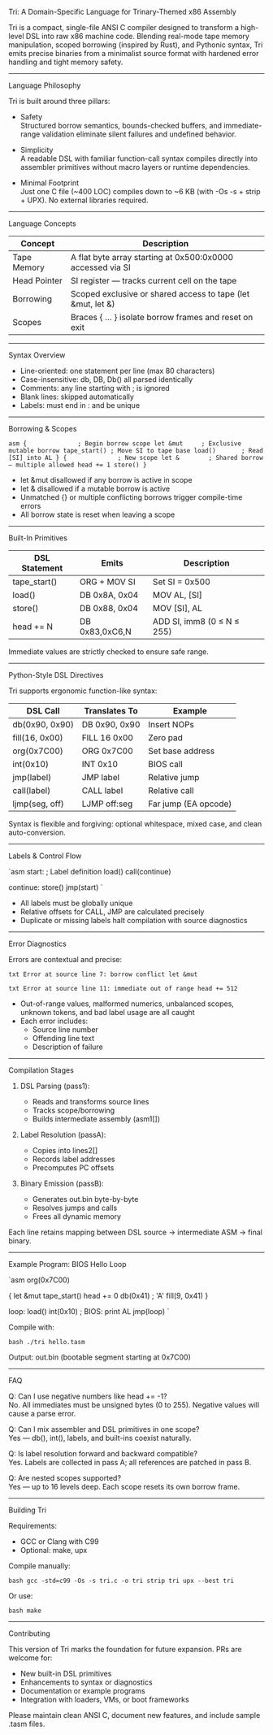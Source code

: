 Tri: A Domain-Specific Language for Trinary-Themed x86 Assembly


Tri is a compact, single-file ANSI C compiler designed to transform a high-level DSL into raw x86 machine code. Blending real-mode tape memory manipulation, scoped borrowing (inspired by Rust), and Pythonic syntax, Tri emits precise binaries from a minimalist source format with hardened error handling and tight memory safety.


---


Language Philosophy


Tri is built around three pillars:


- Safety  
  Structured borrow semantics, bounds-checked buffers, and immediate-range validation eliminate silent failures and undefined behavior.


- Simplicity  
  A readable DSL with familiar function-call syntax compiles directly into assembler primitives without macro layers or runtime dependencies.


- Minimal Footprint  
  Just one C file (~400 LOC) compiles down to ~6 KB (with -Os -s + strip + UPX). No external libraries required.


---


Language Concepts


| Concept        | Description                                                |
| -------------- | ---------------------------------------------------------- |
| Tape Memory    | A flat byte array starting at 0x500:0x0000 accessed via SI |
| Head Pointer   | SI register — tracks current cell on the tape             |
| Borrowing      | Scoped exclusive or shared access to tape (let &mut, let &) |
| Scopes         | Braces { … } isolate borrow frames and reset on exit    |


---


Syntax Overview


- Line-oriented: one statement per line (max 80 characters)  
- Case-insensitive: db, DB, Db() all parsed identically  
- Comments: any line starting with ; is ignored  
- Blank lines: skipped automatically  
- Labels: must end in : and be unique  


---


Borrowing & Scopes


`asm
{              ; Begin borrow scope
  let &mut     ; Exclusive mutable borrow
  tape_start() ; Move SI to tape base
  load()       ; Read [SI] into AL
}
{              ; New scope
  let &        ; Shared borrow — multiple allowed
  head += 1
  store()
}
`


- let &mut disallowed if any borrow is active in scope  
- let & disallowed if a mutable borrow is active  
- Unmatched {} or multiple conflicting borrows trigger compile-time errors  
- All borrow state is reset when leaving a scope


---


Built-In Primitives


| DSL Statement   | Emits            | Description                     |
| --------------- | ---------------- | -------------------------------- |
| tape_start()  | ORG + MOV SI     | Set SI = 0x500                |
| load()        | DB 0x8A, 0x04  | MOV AL, [SI]                  |
| store()       | DB 0x88, 0x04  | MOV [SI], AL                  |
| head += N     | DB 0x83,0xC6,N | ADD SI, imm8 (0 ≤ N ≤ 255)   |


Immediate values are strictly checked to ensure safe range.


---


Python-Style DSL Directives


Tri supports ergonomic function-like syntax:


| DSL Call           | Translates To        | Example                        |
| ------------------ | -------------------- | ------------------------------ |
| db(0x90, 0x90)   | DB 0x90, 0x90      | Insert NOPs                    |
| fill(16, 0x00)   | FILL 16 0x00       | Zero pad                       |
| org(0x7C00)      | ORG 0x7C00         | Set base address               |
| int(0x10)        | INT 0x10           | BIOS call                      |
| jmp(label)       | JMP label          | Relative jump                  |
| call(label)      | CALL label         | Relative call                  |
| ljmp(seg, off)   | LJMP off:seg       | Far jump (EA opcode)           |


Syntax is flexible and forgiving: optional whitespace, mixed case, and clean auto-conversion.


---


Labels & Control Flow


`asm
start:               ; Label definition
  load()
  call(continue)


continue:
  store()
  jmp(start)
`


- All labels must be globally unique  
- Relative offsets for CALL, JMP are calculated precisely  
- Duplicate or missing labels halt compilation with source diagnostics


---


Error Diagnostics


Errors are contextual and precise:


`txt
Error at source line 7: borrow conflict
    let &mut
`


`txt
Error at source line 11: immediate out of range
    head += 512
`


- Out-of-range values, malformed numerics, unbalanced scopes, unknown tokens, and bad label usage are all caught  
- Each error includes:
  - Source line number  
  - Offending line text  
  - Description of failure  


---


Compilation Stages


1. DSL Parsing (pass1):  
   - Reads and transforms source lines  
   - Tracks scope/borrowing  
   - Builds intermediate assembly (asm1[])


2. Label Resolution (passA):  
   - Copies into lines2[]  
   - Records label addresses  
   - Precomputes PC offsets


3. Binary Emission (passB):  
   - Generates out.bin byte-by-byte  
   - Resolves jumps and calls  
   - Frees all dynamic memory  


Each line retains mapping between DSL source → intermediate ASM → final binary.


---


 Example Program: BIOS Hello Loop


`asm
org(0x7C00)


{ let &mut
  tape_start()
  head += 0
  db(0x41)       ; 'A'
  fill(9, 0x41)
}


loop:
  load()
  int(0x10)      ; BIOS: print AL
  jmp(loop)
`


Compile with:


`bash
./tri hello.tasm
`


Output: out.bin (bootable segment starting at 0x7C00)


---


FAQ


Q: Can I use negative numbers like head += -1?  
No. All immediates must be unsigned bytes (0 to 255). Negative values will cause a parse error.


Q: Can I mix assembler and DSL primitives in one scope?  
Yes — db(), int(), labels, and built-ins coexist naturally.


Q: Is label resolution forward and backward compatible?  
Yes. Labels are collected in pass A; all references are patched in pass B.


Q: Are nested scopes supported?  
Yes — up to 16 levels deep. Each scope resets its own borrow frame.


---


Building Tri


Requirements:
- GCC or Clang with C99
- Optional: make, upx


Compile manually:


`bash
gcc -std=c99 -Os -s tri.c -o tri
strip tri
upx --best tri
`


Or use:


`bash
make
`


---


Contributing


This version of Tri marks the foundation for future expansion. PRs are welcome for:


- New built-in DSL primitives  
- Enhancements to syntax or diagnostics  
- Documentation or example programs  
- Integration with loaders, VMs, or boot frameworks


Please maintain clean ANSI C, document new features, and include sample .tasm files.

